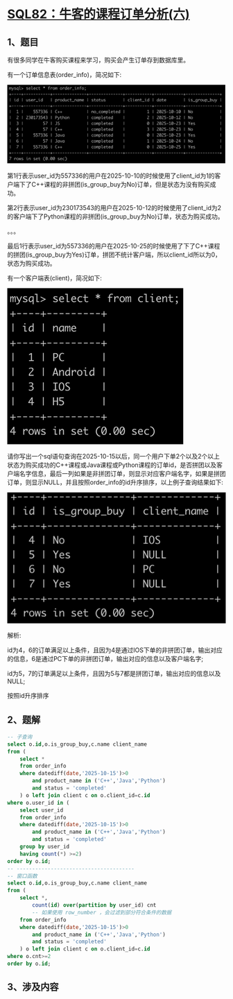 # [SQL82：牛客的课程订单分析(六)](https://www.nowcoder.com/practice/c5736983c322483e9f269dd23bdf2f6f?tpId=82&rp=1&ru=%2Fta%2Fsql&qru=%2Fta%2Fsql%2Fquestion-ranking)

## 1、题目

有很多同学在牛客购买课程来学习，购买会产生订单存到数据库里。

有一个订单信息表(order_info)，简况如下:

![SQL82-1](./image/SQL82-1.png)

第1行表示user_id为557336的用户在2025-10-10的时候使用了client_id为1的客户端下了C++课程的非拼团(is_group_buy为No)订单，但是状态为没有购买成功。

第2行表示user_id为230173543的用户在2025-10-12的时候使用了client_id为2的客户端下了Python课程的非拼团(is_group_buy为No)订单，状态为购买成功。

。。。

最后1行表示user_id为557336的用户在2025-10-25的时候使用了下了C++课程的拼团(is_group_buy为Yes)订单，拼团不统计客户端，所以client_id所以为0，状态为购买成功。

 
有一个客户端表(client)，简况如下:

![SQL82-2](./image/SQL82-2.png)

请你写出一个sql语句查询在2025-10-15以后，同一个用户下单2个以及2个以上状态为购买成功的C++课程或Java课程或Python课程的订单id，是否拼团以及客户端名字信息，最后一列如果是非拼团订单，则显示对应客户端名字，如果是拼团订单，则显示NULL，并且按照order_info的id升序排序，以上例子查询结果如下:

![SQL82-3](./image/SQL82-3.png)

解析:

id为4，6的订单满足以上条件，且因为4是通过IOS下单的非拼团订单，输出对应的信息，6是通过PC下单的非拼团订单，输出对应的信息以及客户端名字;

id为5，7的订单满足以上条件，且因为5与7都是拼团订单，输出对应的信息以及NULL;

按照id升序排序

## 2、题解

```sql
-- 子查询 
select o.id,o.is_group_buy,c.name client_name
from (
    select *
    from order_info
    where datediff(date,'2025-10-15')>0
        and product_name in ('C++','Java','Python')
        and status = 'completed'
    ) o left join client c on o.client_id=c.id
where o.user_id in (
    select user_id
    from order_info
    where datediff(date,'2025-10-15')>0
        and product_name in ('C++','Java','Python')
        and status = 'completed'
    group by user_id
    having count(*) >=2)
order by o.id;
-- --------------------------------------
-- 窗口函数
select o.id,o.is_group_buy,c.name client_name
from (
    select *,
        count(id) over(partition by user_id) cnt
        -- 如果使用 row_number ，会过滤到部分符合条件的数据
    from order_info
    where datediff(date,'2025-10-15')>0
        and product_name in ('C++','Java','Python')
        and status = 'completed'
    ) o left join client c on o.client_id=c.id
where o.cnt>=2
order by o.id;

```

## 3、涉及内容



